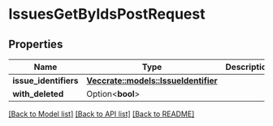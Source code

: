# IssuesGetByIdsPostRequest

## Properties

Name | Type | Description | Notes
------------ | ------------- | ------------- | -------------
**issue_identifiers** | [**Vec<crate::models::IssueIdentifier>**](IssueIdentifier.md) |  | 
**with_deleted** | Option<**bool**> |  | [optional]

[[Back to Model list]](../README.md#documentation-for-models) [[Back to API list]](../README.md#documentation-for-api-endpoints) [[Back to README]](../README.md)


